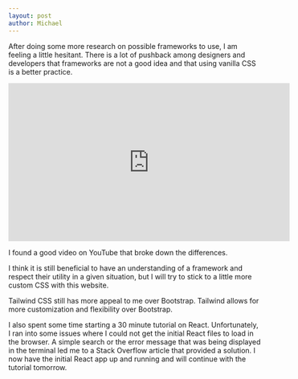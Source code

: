 ```yaml
---
layout: post
author: Michael
---
```


After doing some more research on possible frameworks to use, I am feeling a little hesitant. There is a lot of pushback among designers and developers that frameworks are not a good idea and that using vanilla CSS is a better practice.

<iframe width="560" height="315" src="https://www.youtube.com/embed/vmXIGdP8KN8" title="YouTube video player" frameborder="0" allow="accelerometer; autoplay; clipboard-write; encrypted-media; gyroscope; picture-in-picture" allowfullscreen></iframe>

I found a good video on YouTube that broke down the differences.

I think it is still beneficial to have an understanding of a framework and respect their utility in a given situation, but I will try to stick to a little more custom CSS with this website.

Tailwind CSS still has more appeal to me over Bootstrap. Tailwind allows for more customization and flexibility over Bootstrap.

I also spent some time starting a 30 minute tutorial on React. Unfortunately, I ran into some issues where I could not get the initial React files to load in the browser. A simple search or the error message that was being displayed in the terminal led me to a Stack Overflow article that provided a solution. I now have the initial React app up and running and will continue with the tutorial tomorrow.
